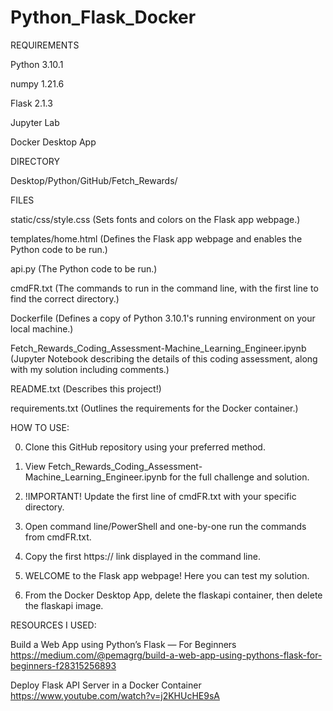 # Python_Flask_Docker




REQUIREMENTS
  
  Python 3.10.1
  
  numpy 1.21.6
  
  Flask 2.1.3
  
  Jupyter Lab
  
  Docker Desktop App




DIRECTORY
  
  Desktop/Python/GitHub/Fetch_Rewards/




FILES
  
  static/css/style.css
  (Sets fonts and colors on the Flask app webpage.)
  
  templates/home.html
  (Defines the Flask app webpage and enables the Python code to be run.)
  
  api.py
  (The Python code to be run.)
  
  cmdFR.txt
  (The commands to run in the command line, with the first line to find the correct directory.)
  
  Dockerfile
  (Defines a copy of Python 3.10.1's running environment on your local machine.)
  
  Fetch_Rewards_Coding_Assessment-Machine_Learning_Engineer.ipynb
  (Jupyter Notebook describing the details of this coding assessment, along with my solution including comments.)
  
  README.txt
  (Describes this project!)
  
  requirements.txt
  (Outlines the requirements for the Docker container.)




HOW TO USE:
  
  0. Clone this GitHub repository using your preferred method.
  
  1. View Fetch_Rewards_Coding_Assessment-Machine_Learning_Engineer.ipynb for the full challenge and solution.
  
  3. !IMPORTANT! Update the first line of cmdFR.txt with your specific directory.
  
  4. Open command line/PowerShell and one-by-one run the commands from cmdFR.txt.
  
  5. Copy the first https:// link displayed in the command line.
  
  6. WELCOME to the Flask app webpage!  Here you can test my solution.
  
  7. From the Docker Desktop App, delete the flaskapi container, then delete the flaskapi image.



RESOURCES I USED:
  
  Build a Web App using Python’s Flask — For Beginners
  https://medium.com/@pemagrg/build-a-web-app-using-pythons-flask-for-beginners-f28315256893
  
  Deploy Flask API Server in a Docker Container
  https://www.youtube.com/watch?v=j2KHUcHE9sA
